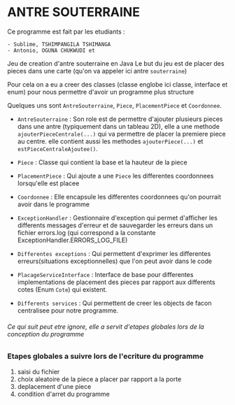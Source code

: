 # ANTRE SOUTERRAINE
Ce programme est fait par les etudiants :  

    - Sublime, TSHIMPANGILA TSHIMANGA
    - Antonio, OGUNA CHUKWUDI et

Jeu de creation d'antre souterraine en Java
Le but du jeu est de placer des pieces dans une 
carte (qu'on va appeler ici antre `souterraine`)

Pour cela on a eu a creer des classes (classe englobe ici classe, interface et enum) pour nous permettre d'avoir un programme plus structure

Quelques uns sont `AntreSouterraine`, `Piece`, `PlacementPiece` et `Coordonnee`.
    
- `AntreSouterraine` : Son role est de permettre d'ajouter plusieurs pieces dans une antre (typiquement dans un tableau 2D), elle a une methode `ajouterPieceCentrale(...)` qui va permettre de placer la premiere piece au centre. elle contient aussi les methodes `ajouterPiece(...)` et `estPieceCentraleAjoutee()`.

- `Piece` : Classe qui contient la base et la hauteur de la piece

- `PlacementPiece` : Qui ajoute a une `Piece` les differentes coordonnees lorsqu'elle est placee

- `Coordonnee` : Elle encapsule les differentes coordonnees qu'on pourrait avoir dans le programme

- `ExceptionHandler` : Gestionnaire d'exception qui permet d'afficher les differents
messages d'erreur et de sauvegarder les erreurs dans un fichier errors.log (qui correspond a la constante ExceptionHandler.ERRORS_LOG_FILE)

- `Differentes exceptions` : Qui permettent d'exprimer les differentes erreurs(situations exceptionnelles) que l'on peut avoir dans le code

- `PlacageServiceInterface` : Interface de base pour differentes implementations de placement des pieces par rapport aux differents cotes (Enum `Cote`) qui existent.

- `Differents services` : Qui permettent de creer les objects de facon centralisee pour notre programme. 


###### Ce qui suit peut etre ignore, elle a servit d'etapes globales lors de la conception du programme

### Etapes globales a suivre lors de l'ecriture du programme
1) saisi du fichier
2) choix aleatoire de la piece a placer par rapport a la porte
3) deplacement d'une piece
4) condition d'arret du programme

